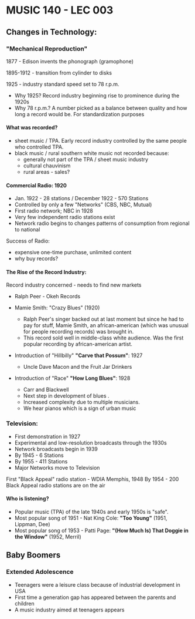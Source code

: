 # MUSIC 140 - LEC 003
## Changes in Technology:
### "Mechanical Reproduction"
1877 - Edison invents the phonograph (gramophone)

1895-1912 - transition from cylinder to disks

1925 - industry standard speed set to 78 r.p.m.
- Why 1925? Record industry beginning rise to prominence during the 1920s
- Why 78 r.p.m.? A number picked as a balance between quality and how long a record would be. For standardization purposes

#### What was recorded?
- sheet music / TPA. Early record industry controlled by the same people who controlled TPA.
- black music / rural southern white music not recorded because:
  - generally not part of the TPA / sheet music industry
  - cultural chauvinism
  - rural areas - sales?

#### Commercial Radio: 1920
- Jan. 1922 - 28 stations / December 1922 - 570 Stations
- Controlled by only a few "Networks" (CBS, NBC, Mutual)
- First radio network; NBC in 1928
- Very few independent radio stations exist
- Network radio begins to changes patterns of consumption from regional to national

Success of Radio:
- expensive one-time purchase, unlimited content
- why buy records?

#### The Rise of the Record Industry:
Record industry concerned - needs to find new markets
- Ralph Peer - Okeh Records

- Mamie Smith: "Crazy Blues" (1920)
  - Ralph Peer's singer backed out at last moment but since he had to pay for stuff, Mamie Smith, an african-american (which was unusual for people recording records) was brought in.
  - This record sold well in middle-class white audience. Was the first popular recording by african-american artist.

- Introduction of "Hillbilly" **"Carve that Possum"**: 1927
  - Uncle Dave Macon and the Fruit Jar Drinkers

- Introduction of "Race" **"How Long Blues"**: 1928
  - Carr and Blackwell
  - Next step in development of blues .
  - Increased complexity due to multiple musicians.
  - We hear pianos which is a sign of urban music

### Television:
- First demonstration in 1927
- Experimental and low-resolution broadcasts through the 1930s
- Network broadcasts begin in 1939
- By 1945 - 6 Stations
- By 1955 - 411 Stations
- Major Networks move to Television

First "Black Appeal" radio station - WDIA Memphis, 1948
By 1954 - 200 Black Appeal radio stations are on the air

#### Who is listening?
- Popular music (TPA) of the late 1940s and early 1950s is "safe".
- Most popular song of 1951 - Nat King Cole: **"Too Young"** (1951, Lippman, Dee)
- Most popular song of 1953 - Patti Page: **"(How Much Is) That Doggie in the Window"** (1952, Merril)

## Baby Boomers
### Extended Adolescence
- Teenagers were a leisure class because of industrial development in USA
- First time a generation gap has appeared between the parents and children
- A music industry aimed at teenagers appears
<!--stackedit_data:
eyJoaXN0b3J5IjpbMjAyNjE5MDA4OCw1NzY2NDEwMzEsMjAxNz
YzMTA5NywtMzY1OTI4NzE5LDg3NzA2NzM1OCwtMTc2MDI3ODkz
LDEyNzc1MzM0OTQsNzQ1NzkyNTQsLTEyNzE4NjYyNDUsMzc0NT
AzNDY3LDE3MTQxODM1OTksLTIxMDM5NTI4MjBdfQ==
-->